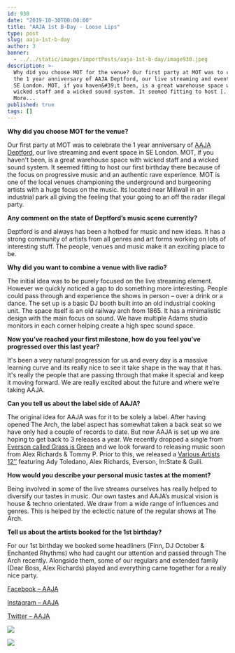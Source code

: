 ```yaml
---
id: 930
date: "2019-10-30T00:00:00"
title: "AAJA 1st B-Day - Loose Lips"
type: post
slug: aaja-1st-b-day
author: 3
banner:
  - ../../static/images/importPosts/aaja-1st-b-day/image930.jpeg
description: >-
  Why did you choose MOT for the venue? Our first party at MOT was to celebrate
  the 1 year anniversary of AAJA Deptford, our live streaming and event space in
  SE London. MOT, if you haven&#39;t been, is a great warehouse space with
  wicked staff and a wicked sound system. It seemed fitting to host [...]Read
  More...
published: true
tags: []
---
```


**Why did you choose MOT for the venue?**

Our first party at MOT was to celebrate the 1 year anniversary of [AAJA Deptford](http://www.aajamusic.com), our live streaming and event space in SE London. MOT, if you haven't been, is a great warehouse space with wicked staff and a wicked sound system. It seemed fitting to host our first birthday there because of the focus on progressive music and an authentic rave experience. MOT is one of the local venues championing the underground and burgeoning artists with a huge focus on the music. Its located near Millwall in an industrial park all giving the feeling that your going to an off the radar illegal party.

**Any comment on the state of Deptford’s music scene currently?**

Deptford is and always has been a hotbed for music and new ideas. It has a strong community of artists from all genres and art forms working on lots of interesting stuff. The people, venues and music make it an exciting place to be.

**Why did you want to combine a venue with live radio?**

The initial idea was to be purely focused on the live streaming element. However we quickly noticed a gap to do something more interesting. People could pass through and experience the shows in person – over a drink or a dance. The set up is a basic DJ booth built into an old industrial cooking unit. The space itself is an old railway arch from 1865. It has a minimalistic design with the main focus on sound. We have multiple Adams studio monitors in each corner helping create a high spec sound space.

**Now you’ve reached your first milestone, how do you feel you’ve progressed over this last year?**

It's been a very natural progression for us and every day is a massive learning curve and its really nice to see it take shape in the way that it has. It's really the people that are passing through that make it special and keep it moving forward. We are really excited about the future and where we’re taking AAJA.

**Can you tell us about the label side of AAJA?**

The original idea for AAJA was for it to be solely a label. After having opened The Arch, the label aspect has somewhat taken a back seat so we have only had a couple of records to date. But now AAJA is set up we are hoping to get back to 3 releases a year. We recently dropped a single from [Everson called Grass is Green](https://open.spotify.com/album/098SyWjlnX8nq9dC3A7sdY) and we look forward to releasing music soon from Alex Richards &amp; Tommy P. Prior to this, we released a [Various Artists 12’’](https://www.phonicarecords.com/product/various-artists-aaja-001-pre-order-aaja/153022) featuring Ady Toledano, Alex Richards, Everson, In:State &amp; Guili.

**How would you describe your personal music tastes at the moment?**

Being involved in some of the live streams ourselves has really helped to diversify our tastes in music. Our own tastes and AAJA’s musical vision is house &amp; techno orientated. We draw from a wide range of influences and genres. This is helped by the eclectic nature of the regular shows at The Arch.

**Tell us about the artists booked for the 1st birthday?**

For our 1st birthday we booked some headliners (Finn, DJ October &amp; Enchanted Rhythms) who had caught our attention and passed through The Arch recently. Alongside them, some of our regulars and extended family (Dear Boss, Alex Richards) played and everything came together for a really nice party.

[Facebook – AAJA](https://www.facebook.com/aajadeptford/)

[Instagram – AAJA](https://www.instagram.com/aajadeptford/)

[Twitter – AAJA](https://twitter.com/aajadeptford?lang=en)

![](/wp-content/uploads/live/img/wysiwyg/5d8cb51701159.jpg)

![](/wp-content/uploads/live/img/wysiwyg/5d8cb4b9c8c1e.jpg)
